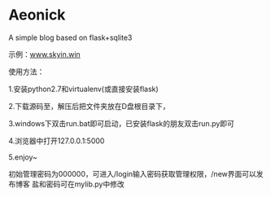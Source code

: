 # Aeonick
A simple blog based on flask+sqlite3

示例：www.skyin.win

使用方法：

1.安装python2.7和virtualenv(或直接安装flask)

2.下载源码至，解压后把文件夹放在D盘根目录下，

3.windows下双击run.bat即可启动，已安装flask的朋友双击run.py即可

4.浏览器中打开127.0.0.1:5000

5.enjoy~

初始管理密码为000000，可进入/login输入密码获取管理权限，/new界面可以发布博客
盐和密码可在mylib.py中修改
